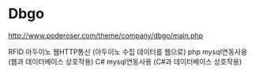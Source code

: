 # Dbgo
http://www.poderoser.com/theme/company/dbgo/main.php

RFID 아두이노 웹HTTP통신 (아두이노 수집 데이터를 웹으로)
php mysql연동사용 (웹과 데이터베이스 상호작용)
C# mysql연동사용 (C#과 데이터베이스 상호작용)
